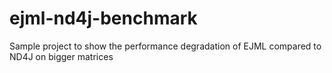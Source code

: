 # ejml-nd4j-benchmark
Sample project to show the performance degradation of EJML compared to ND4J on bigger matrices
